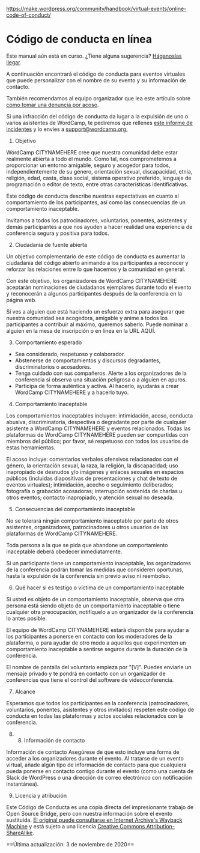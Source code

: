 https://make.wordpress.org/community/handbook/virtual-events/online-code-of-conduct/

# Código de conducta en línea

Este manual aún está en curso. ¿Tiene alguna sugerencia? [Háganoslas llegar](mailto:support@wordcamp.org).

A continuación encontrará el código de conducta para eventos virtuales que puede personalizar con el nombre de su evento y su información de contacto.

También recomendamos al equipo organizador que lea este artículo sobre [cómo tomar una denuncia por acoso](http://geekfeminism.wikia.com/wiki/Conference_anti-harassment/Responding_to_reports).

Si una infracción del código de conducta da lugar a la expulsión de uno o varios asistentes de WordCamp, te pediremos que rellenes [este informe de incidentes](https://make.wordpress.org/community/files/2017/10/Incident-Report-Form.pdf) y lo envíes a [support@wordcamp.org.](mailto:support@wordcamp.org)

1. Objetivo

WordCamp CITYNAMEHERE cree que nuestra comunidad debe estar realmente abierta a todo el mundo. Como tal, nos comprometemos a proporcionar un entorno amigable, seguro y acogedor para todos, independientemente de su género, orientación sexual, discapacidad, etnia, religión, edad, casta, clase social, sistema operativo preferido, lenguaje de programación o editor de texto, entre otras características identificativas.

Este código de conducta describe nuestras expectativas en cuanto al comportamiento de los participantes, así como las consecuencias de un comportamiento inaceptable.

Invitamos a todos los patrocinadores, voluntarios, ponentes, asistentes y demás participantes a que nos ayuden a hacer realidad una experiencia de conferencia segura y positiva para todos.

2. Ciudadanía de fuente abierta

Un objetivo complementario de este código de conducta es aumentar la ciudadanía del código abierto animando a los participantes a reconocer y reforzar las relaciones entre lo que hacemos y la comunidad en general.

Con este objetivo, los organizadores de WordCamp CITYNAMEHERE aceptarán nominaciones de ciudadanos ejemplares durante todo el evento y reconocerán a algunos participantes después de la conferencia en la página web.

Si ves a alguien que está haciendo un esfuerzo extra para asegurar que nuestra comunidad sea acogedora, amigable y anime a todos los participantes a contribuir al máximo, queremos saberlo. Puede nominar a alguien en la mesa de inscripción o en línea en la URL AQUÍ.

3. Comportamiento esperado

- Sea considerado, respetuoso y colaborador.
- Abstenerse de comportamientos y discursos degradantes, discriminatorios o acosadores.
- Tenga cuidado con sus compañeros. Alerte a los organizadores de la conferencia si observa una situación peligrosa o a alguien en apuros.
- Participa de forma auténtica y activa. Al hacerlo, ayudarás a crear WordCamp CITYNAMEHERE y a hacerlo tuyo.

4. Comportamiento inaceptable

Los comportamientos inaceptables incluyen: intimidación, acoso, conducta abusiva, discriminatoria, despectiva o degradante por parte de cualquier asistente a WordCamp CITYNAMEHERE y eventos relacionados. Todas las plataformas de WordCamp CITYNAMEHERE pueden ser compartidas con miembros del público; por favor, sé respetuoso con todos los usuarios de estas herramientas.

El acoso incluye: comentarios verbales ofensivos relacionados con el género, la orientación sexual, la raza, la religión, la discapacidad; uso inapropiado de desnudos y/o imágenes y enlaces sexuales en espacios públicos (incluidas diapositivas de presentaciones y chat de texto de eventos virtuales); intimidación, acecho o seguimiento deliberados; fotografía o grabación acosadoras; interrupción sostenida de charlas u otros eventos; contacto inapropiado, y atención sexual no deseada.

5. Consecuencias del comportamiento inaceptable

No se tolerará ningún comportamiento inaceptable por parte de otros asistentes, organizadores, patrocinadores u otros usuarios de las plataformas de WordCamp CITYNAMEHERE.

Toda persona a la que se pida que abandone un comportamiento inaceptable deberá obedecer inmediatamente.

Si un participante tiene un comportamiento inaceptable, los organizadores de la conferencia podrán tomar las medidas que consideren oportunas, hasta la expulsión de la conferencia sin previo aviso ni reembolso.

6. Qué hacer si es testigo o víctima de un comportamiento inaceptable

Si usted es objeto de un comportamiento inaceptable, observa que otra persona está siendo objeto de un comportamiento inaceptable o tiene cualquier otra preocupación, notifíquelo a un organizador de la conferencia lo antes posible.

El equipo de WordCamp CITYNAMEHERE estará disponible para ayudar a los participantes a ponerse en contacto con los moderadores de la plataforma, o para ayudar de otro modo a aquellos que experimenten un comportamiento inaceptable a sentirse seguros durante la duración de la conferencia.

  
El nombre de pantalla del voluntario empieza por "[V]". Puedes enviarle un mensaje privado y te pondrá en contacto con un organizador de conferencias que tiene el control del software de videoconferencia.

7. Alcance

Esperamos que todos los participantes en la conferencia (patrocinadores, voluntarios, ponentes, asistentes y otros invitados) respeten este código de conducta en todas las plataformas y actos sociales relacionados con la conferencia.

8. 8. Información de contacto

Información de contacto Asegúrese de que esto incluye una forma de acceder a los organizadores durante el evento. Al tratarse de un evento virtual, añade algún tipo de información de contacto para que cualquiera pueda ponerse en contacto contigo durante el evento (como una cuenta de Slack de WordPress o una dirección de correo electrónico con notificación instantánea).

9. Licencia y atribución

Este Código de Conducta es una copia directa del impresionante trabajo de Open Source Bridge, pero con nuestra información sobre el evento sustituida. [El original puede consultarse en Internet Archive's Wayback Machine](https://web.archive.org/web/20191206083557/http://opensourcebridge.org/about/code-of-conduct/) y está sujeto a una licencia [Creative Commons Attribution-ShareAlike](http://creativecommons.org/licenses/by-sa/3.0/).

==Última actualización: 3 de noviembre de 2020==
